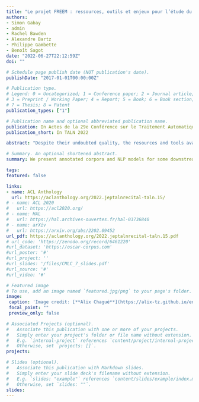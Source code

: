 ```yaml
---
title: "Le projet FREEM : ressources, outils et enjeux pour l’étude du français d’Ancien Régime"
authors:
- Simon Gabay
- admin
- Rachel Bawden
- Alexandre Bartz
- Philippe Gambette
- Benoît Sagot
date: "2022-06-27T22:12:59Z"
doi: ""

# Schedule page publish date (NOT publication's date).
publishDate: "2017-01-01T00:00:00Z"

# Publication type.
# Legend: 0 = Uncategorized; 1 = Conference paper; 2 = Journal article;
# 3 = Preprint / Working Paper; 4 = Report; 5 = Book; 6 = Book section;
# 7 = Thesis; 8 = Patent
publication_types: ["1"]

# Publication name and optional abbreviated publication name.
publication: In Actes de la 29e Conférence sur le Traitement Automatique des Langues Naturelles
publication_short: In TALN 2022

abstract: "Despite their undoubted quality, the resources and tools available for the analysis of Ancien Régime French are no longer able to meet the challenges of research in linguistics and literature for this period. After having precisely defined the chronological framework, we present the corpora made available and the results obtained with them for several NLP tasks, fundamental to the study of language and literature."

# Summary. An optional shortened abstract.
summary: We present annotated corpora and NLP models for some downstream tasks in Early Modern French.

tags:
featured: false

links:
- name: ACL Anthology
  url: https://aclanthology.org/2022.jeptalnrecital-taln.15/
# - name: ACL 2020
#   url: https://acl2020.org/
# - name: HAL
#   url: https://hal.archives-ouvertes.fr/hal-03736840
# - name: arXiv
#   url: https://arxiv.org/abs/2202.09452
url_pdf: https://aclanthology.org/2022.jeptalnrecital-taln.15.pdf
# url_code: 'https://zenodo.org/record/6461220'
#url_dataset: 'https://oscar-corpus.com'
#url_poster: '#'
#url_project: ''
#url_slides: '/files/CMLC_7_slides.pdf'
#url_source: '#'
#url_video: '#'

# Featured image
# To use, add an image named `featured.jpg/png` to your page's folder. 
image:
 caption: 'Image credit: [**Alix Chagué**](https://alix-tz.github.io/en/index.html)'
 focal_point: ""
 preview_only: false

# Associated Projects (optional).
#   Associate this publication with one or more of your projects.
#   Simply enter your project's folder or file name without extension.
#   E.g. `internal-project` references `content/project/internal-project/index.md`.
#   Otherwise, set `projects: []`.
projects:

# Slides (optional).
#   Associate this publication with Markdown slides.
#   Simply enter your slide deck's filename without extension.
#   E.g. `slides: "example"` references `content/slides/example/index.md`.
#   Otherwise, set `slides: ""`.
slides:
---
```

